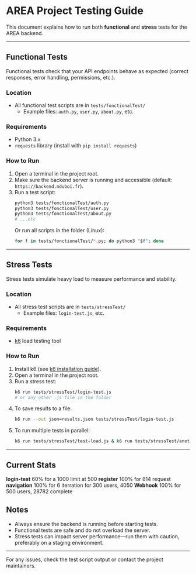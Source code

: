 # AREA Project Testing Guide

This document explains how to run both **functional** and **stress** tests for the AREA backend.

---

## Functional Tests

Functional tests check that your API endpoints behave as expected (correct responses, error handling, permissions, etc.).

### Location
- All functional test scripts are in `tests/fonctionalTest/`
  - Example files: `auth.py`, `user.py`, `about.py`, etc.

### Requirements
- Python 3.x
- `requests` library (install with `pip install requests`)

### How to Run
1. Open a terminal in the project root.
2. Make sure the backend server is running and accessible (default: `https://backend.nduboi.fr`).
3. Run a test script:
   ```bash
   python3 tests/fonctionalTest/auth.py
   python3 tests/fonctionalTest/user.py
   python3 tests/fonctionalTest/about.py
   # ...etc
   ```
   Or run all scripts in the folder (Linux):
   ```bash
   for f in tests/fonctionalTest/*.py; do python3 "$f"; done
   ```

---

## Stress Tests

Stress tests simulate heavy load to measure performance and stability.

### Location
- All stress test scripts are in `tests/stressTest/`
  - Example files: `login-test.js`, etc.

### Requirements
- [k6](https://k6.io/) load testing tool

### How to Run
1. Install k6 (see [k6 installation guide](https://k6.io/docs/getting-started/installation/)).
2. Open a terminal in the project root.
3. Run a stress test:
   ```bash
   k6 run tests/stressTest/login-test.js
   # or any other .js file in the folder
   ```
4. To save results to a file:
   ```bash
   k6 run --out json=results.json tests/stressTest/login-test.js
   ```
5. To run multiple tests in parallel:
   ```bash
   k6 run tests/stressTest/test-load.js & k6 run tests/stressTest/another-test.js
   ```

---

## Current Stats

**login-test** 60% for a 1000 limit at 500
**register** 100% for 814 request
**navigation** 100% for 6 iterration for 300 users, 4050
**Webhook** 100% for 500 users, 28782 complete

## Notes
- Always ensure the backend is running before starting tests.
- Functional tests are safe and do not overload the server.
- Stress tests can impact server performance—run them with caution, preferably on a staging environment.

---

For any issues, check the test script output or contact the project maintainers.
